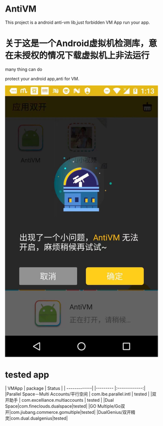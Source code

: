 # AntiVM
This project is a android anti-vm lib,just forbidden VM App run your app.

# 关于这是一个Android虚拟机检测库，意在未授权的情况下载虚拟机上非法运行
many thing can do

protect your android app,anti for VM.

![AntiVM](art/run_1.jpeg)


# tested app

| VMApp       |            package | Status           |
| -------------|  |---------  |:-------------:|
|Parallel Space－Multi Accounts/平行空间 |  com.lbe.parallel.intl | tested |
|双开助手    | com.excelliance.multiaccounts | tested |
|Dual Space|com.fineclouds.dualspace|tested|
|GO Multiple/Go双开|com.jiubang.commerce.gomultiple|tested|
|DualGenius/双开精灵|com.dual.dualgenius|tested|
